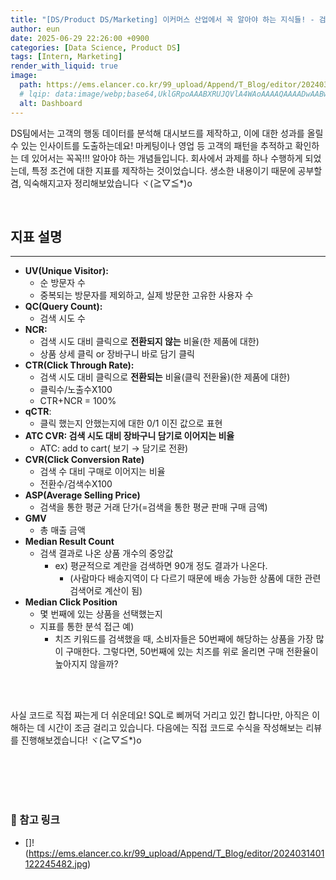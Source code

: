 ```yaml
---
title: "[DS/Product DS/Marketing] 이커머스 산업에서 꼭 알아야 하는 지식들! - 검색/성과 지표 개념"
author: eun
date: 2025-06-29 22:26:00 +0900
categories: [Data Science, Product DS]
tags: [Intern, Marketing]
render_with_liquid: true
image:
  path: https://ems.elancer.co.kr/99_upload/Append/T_Blog/editor/2024031401122245482.jpg
  # lqip: data:image/webp;base64,UklGRpoAAABXRUJQVlA4WAoAAAAQAAAADwAABwAAQUxQSDIAAAARL0AmbZurmr57yyIiqE8oiG0bejIYEQTgqiDA9vqnsUSI6H+oAERp2HZ65qP/VIAWAFZQOCBCAAAA8AEAnQEqEAAIAAVAfCWkAALp8sF8rgRgAP7o9FDvMCkMde9PK7euH5M1m6VWoDXf2FkP3BqV0ZYbO6NA/VFIAAAA
  alt: Dashboard
---
```


DS팀에서는 고객의 행동 데이터를 분석해 대시보드를 제작하고, 이에 대한 성과를 올릴 수 있는 인사이트를 도출하는데요! 마케팅이나 영업 등 고객의 패턴을 추적하고 확인하는 데 있어서는 꼭꼭!!! 알아야 하는 개념들입니다. 회사에서 과제를 하나 수행하게 되었는데, 특정 조건에 대한 지표를 제작하는 것이었습니다. 생소한 내용이기 때문에 공부할 겸, 익숙해지고자 정리해보았습니다 ヾ(≧▽≦*)o

<br>

## 지표 설명

---

- **UV(Unique Visitor):**
    - 순 방문자 수
    - 중복되는 방문자를 제외하고, 실제 방문한 고유한 사용자 수
- **QC(Query Count):**
    - 검색 시도 수
- **NCR:**
    - 검색 시도 대비 클릭으로 **전환되지 않는** 비율(한 제품에 대한)
    - 상품 상세 클릭 or 장바구니 바로 담기 클릭
- **CTR(Click Through Rate):**
    - 검색 시도 대비 클릭으로 **전환되는** 비율(클릭 전환율)(한 제품에 대한)
    - 클릭수/노출수X100
    - CTR+NCR = 100%
- **qCTR**:
    - 클릭 했는지 안했는지에 대한 0/1 이진 값으로 표현
- **ATC CVR: 검색 시도 대비 장바구니 담기로 이어지는 비율**
    - ATC: add to cart( 보기 → 담기로 전환)
- **CVR(Click Conversion Rate)**
    - 검색 수 대비 구매로 이어지는 비율
    - 전환수/검색수X100
- **ASP(Average Selling Price)**
    - 검색을 통한 평균 거래 단가(=검색을 통한 평균 판매 구매 금액)
- **GMV**
    - 총 매출 금액
- **Median Result Count**
    - 검색 결과로 나온 상품 개수의 중앙값
        - ex) 평균적으로 계란을 검색하면 90개 정도 결과가 나온다.
            - (사람마다 배송지역이 다 다르기 때문에 배송 가능한 상품에 대한 관련 검색어로 계산이 됨)
- **Median Click Position**
    - 몇 번째에 있는 상품을 선택했는지
    - 지표를 통한 분석 접근 예)
        - 치즈 키워드를 검색했을 때, 소비자들은 50번째에 해당하는 상품을 가장 많이 구매한다. 그렇다면, 50번째에 있는 치즈를 위로 올리면 구매 전환율이 높아지지 않을까?

<br><br>

사실 코드로 직접 짜는게 더 쉬운데요! SQL로 삐꺼덕 거리고 있긴 합니다만, 아직은 이해하는 데 시간이 조금 걸리고 있습니다. 다음에는 직접 코드로 수식을 작성해보는 리뷰를 진행해보겠습니다! ヾ(≧▽≦*)o

<br><br><br><br>

### 🔗 참고 링크
- []!(https://ems.elancer.co.kr/99_upload/Append/T_Blog/editor/2024031401122245482.jpg)


